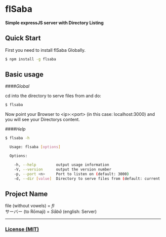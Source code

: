 flSaba
======
**Simple expressJS server with Directory Listing**

## Quick Start
First you need to install flSaba Globally.

```sh
$ npm install -g flsaba
```

Basic usage
-----------

####*Global*

cd into the directory to serve files from and do:

```sh
$ flsaba
```
Now point your Browser to &lt;ip&gt;:&lt;port&gt; (in this case: localhost:3000) and you will see your Directorys content.

####*Help*
```sh
$ flsaba -h

  Usage: flsaba [options]

  Options:

    -h, --help         output usage information
    -V, --version      output the version number
    -p, --port <n>     Port to listen on (default: 3000)
    -d, --dir [value]  Directory to serve files from (default: current working Directory)
```

Project Name
----
file (without vowels) = *fl*  
サーバー (to Rōmaji) = *Sābā* (english: Server)

--------------------------

### [License (MIT)](LICENSE)
